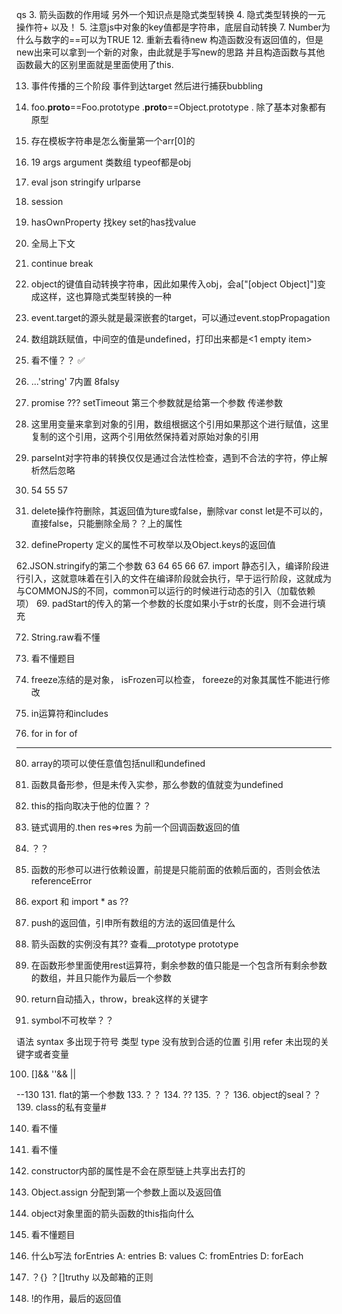 qs
3. 箭头函数的作用域 另外一个知识点是隐式类型转换
4. 隐式类型转换的一元操作符+ 以及！
5. 注意js中对象的key值都是字符串，底层自动转换
7. Number为什么与数字的==可以为TRUE
12. 重新去看待new 构造函数没有返回值的，但是new出来可以拿到一个新的对象，由此就是手写new的思路
    并且构造函数与其他函数最大的区别里面就是里面使用了this.


13. 事件传播的三个阶段 事件到达target 然后进行捕获bubbling
14. foo.__proto__==Foo.prototype
    .__proto__==Object.prototype
    .
    除了基本对象都有原型

17. 存在模板字符串是怎么衡量第一个arr[0]的
18. 19 args argument 类数组 typeof都是obj
21. eval json stringify urlparse
22. session


24. hasOwnProperty 找key set的has找value
    

26. 全局上下文
27. continue break
29. object的键值自动转换字符串，因此如果传入obj，会a["[object Object]"]变成这样，这也算隐式类型转换的一种

31. event.target的源头就是最深嵌套的target，可以通过event.stopPropagation
37. 数组跳跃赋值，中间空的值是undefined，打印出来都是<1 empty item>
38. 看不懂？？
✅
43. ...'string'  7内置 8falsy  


45. promise ??? setTimeout 第三个参数就是给第一个参数 传递参数
46. 这里用变量来拿到对象的引用，数组根据这个引用如果那这个进行赋值，这里复制的这个引用，这两个引用依然保持着对原始对象的引用

49. parseInt对字符串的转换仅仅是通过合法性检查，遇到不合法的字符，停止解析然后忽略

53. 54 55 57 
58. delete操作符删除，其返回值为ture或false，删除var const let是不可以的，直接false，只能删除全局？？上的属性 


61. defineProperty 定义的属性不可枚举以及Object.keys的返回值

62.JSON.stringify的第二个参数
63 64 65 66
67. import 静态引入，编译阶段进行引入，这就意味着在引入的文件在编译阶段就会执行，早于运行阶段，这就成为与COMMONJS的不同，common可以运行的时候进行动态的引入（加载依赖项）
69. padStart的传入的第一个参数的长度如果小于str的长度，则不会进行填充

72. String.raw看不懂

73. 看不懂题目


75. freeze冻结的是对象， isFrozen可以检查，
    foreeze的对象其属性不能进行修改
76. in运算符和includes

77. for in for of 
---
80. array的项可以使任意值包括null和undefined
81. 函数具备形参，但是未传入实参，那么参数的值就变为undefined
    
82. this的指向取决于他的位置？？


85. 链式调用的.then res=>res 为前一个回调函数返回的值
86. ？？

88. 函数的形参可以进行依赖设置，前提是只能前面的依赖后面的，否则会依法referenceError
89. export 和 import * as ??
    
91. push的返回值，引申所有数组的方法的返回值是什么
92. 箭头函数的实例没有其?? 查看__prototype prototype
93. 在函数形参里面使用rest运算符，剩余参数的值只能是一个包含所有剩余参数的数组，并且只能作为最后一个参数
    
95. return自动插入，throw，break这样的关键字

97. symbol不可枚举？？

语法 syntax 多出现于符号
类型 type 没有放到合适的位置
引用 refer 未出现的关键字或者变量

100. []&& ''&&  ||

--130
131. flat的第一个参数
133.？？
134. ??
135. ？？
136. object的seal？？
139. class的私有变量#

140. 看不懂
144. 看不懂


147. constructor内部的属性是不会在原型链上共享出去打的

148. Object.assign 分配到第一个参数上面以及返回值

151. object对象里面的箭头函数的this指向什么
152. 看不懂题目
153. 什么b写法 forEntries A: entries
B: values
C: fromEntries
D: forEach
154. ？{} ？[]truthy 以及邮箱的正则
155. !的作用，最后的返回值
